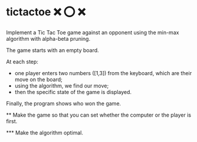 # tictactoe :x: :o: :x:

Implement a Tic Tac Toe game against an opponent using the min-max algorithm with alpha-beta pruning.



The game starts with an empty board.

At each step:

- one player enters two numbers ([1,3]) from the keyboard, which are their move on the board;
- using the algorithm, we find our move;
- then the specific state of the game is displayed.

Finally, the program shows who won the game.



** Make the game so that you can set whether the computer or the player is first.

*** Make the algorithm optimal.

